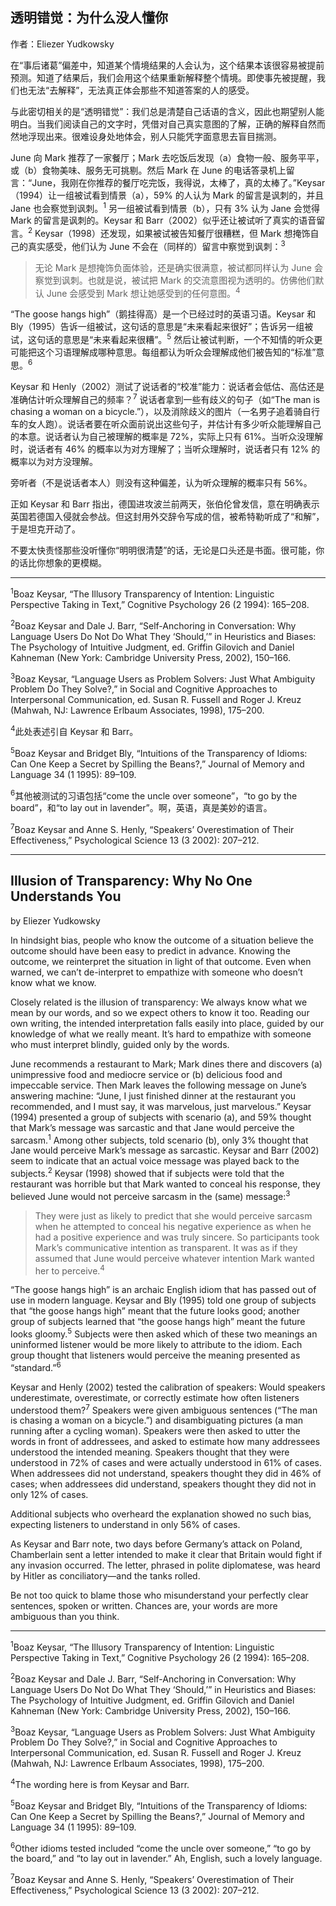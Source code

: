 ## 透明错觉：为什么没人懂你

作者：Eliezer Yudkowsky

在“事后诸葛”偏差中，知道某个情境结果的人会认为，这个结果本该很容易被提前预测。知道了结果后，我们会用这个结果重新解释整个情境。即使事先被提醒，我们也无法“去解释”，无法真正体会那些不知道答案的人的感受。

与此密切相关的是“透明错觉”：我们总是清楚自己话语的含义，因此也期望别人能明白。当我们阅读自己的文字时，凭借对自己真实意图的了解，正确的解释自然而然地浮现出来。很难设身处地体会，别人只能凭字面意思去盲目揣测。

June 向 Mark 推荐了一家餐厅；Mark 去吃饭后发现（a）食物一般、服务平平，或（b）食物美味、服务无可挑剔。然后 Mark 在 June 的电话答录机上留言：“June，我刚在你推荐的餐厅吃完饭，我得说，太棒了，真的太棒了。”Keysar（1994）让一组被试看到情景（a），59% 的人认为 Mark 的留言是讽刺的，并且 Jane 也会察觉到讽刺。<sup>1</sup> 另一组被试看到情景（b），只有 3% 认为 Jane 会觉得 Mark 的留言是讽刺的。Keysar 和 Barr（2002）似乎还让被试听了真实的语音留言。<sup>2</sup> Keysar（1998）还发现，如果被试被告知餐厅很糟糕，但 Mark 想掩饰自己的真实感受，他们认为 June 不会在（同样的）留言中察觉到讽刺：<sup>3</sup>

> 无论 Mark 是想掩饰负面体验，还是确实很满意，被试都同样认为 June 会察觉到讽刺。也就是说，被试把 Mark 的交流意图视为透明的。仿佛他们默认 June 会感受到 Mark 想让她感受到的任何意图。<sup>4</sup>

“The goose hangs high”（鹅挂得高）是一个已经过时的英语习语。Keysar 和 Bly（1995）告诉一组被试，这句话的意思是“未来看起来很好”；告诉另一组被试，这句话的意思是“未来看起来很糟”。<sup>5</sup> 然后让被试判断，一个不知情的听众更可能把这个习语理解成哪种意思。每组都认为听众会理解成他们被告知的“标准”意思。<sup>6</sup>

Keysar 和 Henly（2002）测试了说话者的“校准”能力：说话者会低估、高估还是准确估计听众理解自己的频率？<sup>7</sup> 说话者拿到一些有歧义的句子（如“The man is chasing a woman on a bicycle.”），以及消除歧义的图片（一名男子追着骑自行车的女人跑）。说话者要在听众面前说出这些句子，并估计有多少听众能理解自己的本意。说话者认为自己被理解的概率是 72%，实际上只有 61%。当听众没理解时，说话者有 46% 的概率以为对方理解了；当听众理解时，说话者只有 12% 的概率以为对方没理解。

旁听者（不是说话者本人）则没有这种偏差，认为听众理解的概率只有 56%。

正如 Keysar 和 Barr 指出，德国进攻波兰前两天，张伯伦曾发信，意在明确表示英国若德国入侵就会参战。但这封用外交辞令写成的信，被希特勒听成了“和解”，于是坦克开动了。

不要太快责怪那些没听懂你“明明很清楚”的话，无论是口头还是书面。很可能，你的话比你想象的更模糊。

---

<sup>1</sup>Boaz Keysar, “The Illusory Transparency of Intention: Linguistic Perspective Taking in Text,” Cognitive Psychology 26 (2 1994): 165–208.

<sup>2</sup>Boaz Keysar and Dale J. Barr, “Self-Anchoring in Conversation: Why Language Users Do Not Do What They ‘Should,’” in Heuristics and Biases: The Psychology of Intuitive Judgment, ed. Griffin Gilovich and Daniel Kahneman (New York: Cambridge University Press, 2002), 150–166.

<sup>3</sup>Boaz Keysar, “Language Users as Problem Solvers: Just What Ambiguity Problem Do They Solve?,” in Social and Cognitive Approaches to Interpersonal Communication, ed. Susan R. Fussell and Roger J. Kreuz (Mahwah, NJ: Lawrence Erlbaum Associates, 1998), 175–200.

<sup>4</sup>此处表述引自 Keysar 和 Barr。

<sup>5</sup>Boaz Keysar and Bridget Bly, “Intuitions of the Transparency of Idioms: Can One Keep a Secret by Spilling the Beans?,” Journal of Memory and Language 34 (1 1995): 89–109.

<sup>6</sup>其他被测试的习语包括“come the uncle over someone”，“to go by the board”，和“to lay out in lavender”。啊，英语，真是美妙的语言。

<sup>7</sup>Boaz Keysar and Anne S. Henly, “Speakers’ Overestimation of Their Effectiveness,” Psychological Science 13 (3 2002): 207–212.

---

## Illusion of Transparency: Why No One Understands You

by Eliezer Yudkowsky

In hindsight bias, people who know the outcome of a situation believe the outcome should have been easy to predict in advance. Knowing the outcome, we reinterpret the situation in light of that outcome. Even when warned, we can’t de-interpret to empathize with someone who doesn’t know what we know.

Closely related is the illusion of transparency: We always know what we mean by our words, and so we expect others to know it too. Reading our own writing, the intended interpretation falls easily into place, guided by our knowledge of what we really meant. It’s hard to empathize with someone who must interpret blindly, guided only by the words.

June recommends a restaurant to Mark; Mark dines there and discovers (a) unimpressive food and mediocre service or (b) delicious food and impeccable service. Then Mark leaves the following message on June’s answering machine: “June, I just finished dinner at the restaurant you recommended, and I must say, it was marvelous, just marvelous.” Keysar (1994) presented a group of subjects with scenario (a), and 59% thought that Mark’s message was sarcastic and that Jane would perceive the sarcasm.<sup>1</sup> Among other subjects, told scenario (b), only 3% thought that Jane would perceive Mark’s message as sarcastic. Keysar and Barr (2002) seem to indicate that an actual voice message was played back to the subjects.<sup>2</sup> Keysar (1998) showed that if subjects were told that the restaurant was horrible but that Mark wanted to conceal his response, they believed June would not perceive sarcasm in the (same) message:<sup>3</sup>

> They were just as likely to predict that she would perceive sarcasm when he attempted to conceal his negative experience as when he had a positive experience and was truly sincere. So participants took Mark’s communicative intention as transparent. It was as if they assumed that June would perceive whatever intention Mark wanted her to perceive.<sup>4</sup>

“The goose hangs high” is an archaic English idiom that has passed out of use in modern language. Keysar and Bly (1995) told one group of subjects that “the goose hangs high” meant that the future looks good; another group of subjects learned that “the goose hangs high” meant the future looks gloomy.<sup>5</sup> Subjects were then asked which of these two meanings an uninformed listener would be more likely to attribute to the idiom. Each group thought that listeners would perceive the meaning presented as “standard.”<sup>6</sup>

Keysar and Henly (2002) tested the calibration of speakers: Would speakers underestimate, overestimate, or correctly estimate how often listeners understood them?<sup>7</sup> Speakers were given ambiguous sentences (“The man is chasing a woman on a bicycle.”) and disambiguating pictures (a man running after a cycling woman). Speakers were then asked to utter the words in front of addressees, and asked to estimate how many addressees understood the intended meaning. Speakers thought that they were understood in 72% of cases and were actually understood in 61% of cases. When addressees did not understand, speakers thought they did in 46% of cases; when addressees did understand, speakers thought they did not in only 12% of cases.

Additional subjects who overheard the explanation showed no such bias, expecting listeners to understand in only 56% of cases.

As Keysar and Barr note, two days before Germany’s attack on Poland, Chamberlain sent a letter intended to make it clear that Britain would fight if any invasion occurred. The letter, phrased in polite diplomatese, was heard by Hitler as conciliatory—and the tanks rolled.

Be not too quick to blame those who misunderstand your perfectly clear sentences, spoken or written. Chances are, your words are more ambiguous than you think.

---

<sup>1</sup>Boaz Keysar, “The Illusory Transparency of Intention: Linguistic Perspective Taking in Text,” Cognitive Psychology 26 (2 1994): 165–208.

<sup>2</sup>Boaz Keysar and Dale J. Barr, “Self-Anchoring in Conversation: Why Language Users Do Not Do What They ‘Should,’” in Heuristics and Biases: The Psychology of Intuitive Judgment, ed. Griffin Gilovich and Daniel Kahneman (New York: Cambridge University Press, 2002), 150–166.

<sup>3</sup>Boaz Keysar, “Language Users as Problem Solvers: Just What Ambiguity Problem Do They Solve?,” in Social and Cognitive Approaches to Interpersonal Communication, ed. Susan R. Fussell and Roger J. Kreuz (Mahwah, NJ: Lawrence Erlbaum Associates, 1998), 175–200.

<sup>4</sup>The wording here is from Keysar and Barr.

<sup>5</sup>Boaz Keysar and Bridget Bly, “Intuitions of the Transparency of Idioms: Can One Keep a Secret by Spilling the Beans?,” Journal of Memory and Language 34 (1 1995): 89–109.

<sup>6</sup>Other idioms tested included “come the uncle over someone,” “to go by the board,” and “to lay out in lavender.” Ah, English, such a lovely language.

<sup>7</sup>Boaz Keysar and Anne S. Henly, “Speakers’ Overestimation of Their Effectiveness,” Psychological Science 13 (3 2002): 207–212.